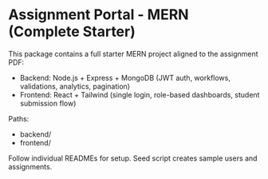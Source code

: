 # Assignment Portal - MERN (Complete Starter)

This package contains a full starter MERN project aligned to the assignment PDF:
- Backend: Node.js + Express + MongoDB (JWT auth, workflows, validations, analytics, pagination)
- Frontend: React + Tailwind (single login, role-based dashboards, student submission flow)

Paths:
- backend/
- frontend/

Follow individual READMEs for setup. Seed script creates sample users and assignments.
